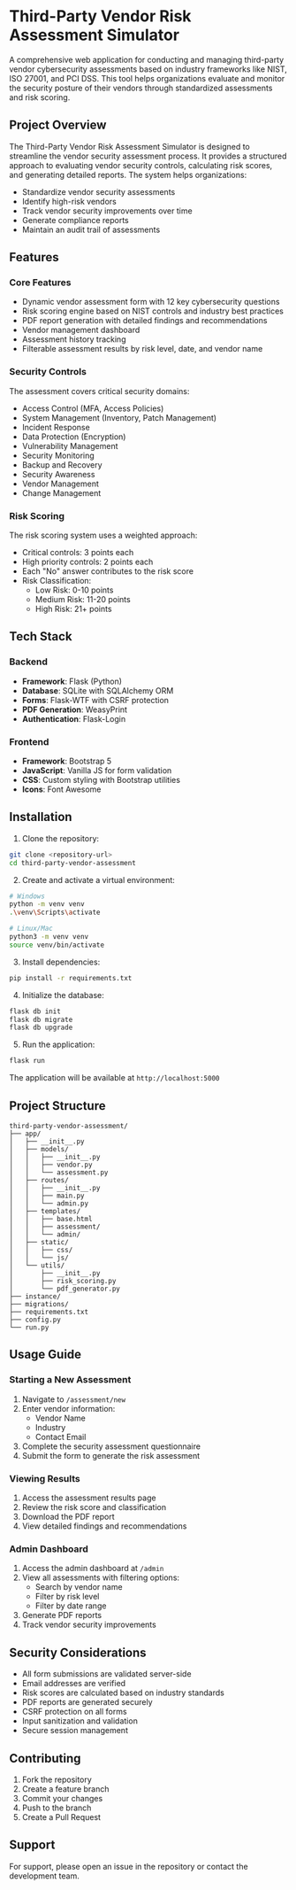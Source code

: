 # Third-Party Vendor Risk Assessment Simulator

A comprehensive web application for conducting and managing third-party vendor cybersecurity assessments based on industry frameworks like NIST, ISO 27001, and PCI DSS. This tool helps organizations evaluate and monitor the security posture of their vendors through standardized assessments and risk scoring.

## Project Overview

The Third-Party Vendor Risk Assessment Simulator is designed to streamline the vendor security assessment process. It provides a structured approach to evaluating vendor security controls, calculating risk scores, and generating detailed reports. The system helps organizations:

- Standardize vendor security assessments
- Identify high-risk vendors
- Track vendor security improvements over time
- Generate compliance reports
- Maintain an audit trail of assessments

## Features

### Core Features
- Dynamic vendor assessment form with 12 key cybersecurity questions
- Risk scoring engine based on NIST controls and industry best practices
- PDF report generation with detailed findings and recommendations
- Vendor management dashboard
- Assessment history tracking
- Filterable assessment results by risk level, date, and vendor name

### Security Controls
The assessment covers critical security domains:
- Access Control (MFA, Access Policies)
- System Management (Inventory, Patch Management)
- Incident Response
- Data Protection (Encryption)
- Vulnerability Management
- Security Monitoring
- Backup and Recovery
- Security Awareness
- Vendor Management
- Change Management

### Risk Scoring
The risk scoring system uses a weighted approach:
- Critical controls: 3 points each
- High priority controls: 2 points each
- Each "No" answer contributes to the risk score
- Risk Classification:
  - Low Risk: 0-10 points
  - Medium Risk: 11-20 points
  - High Risk: 21+ points

## Tech Stack

### Backend
- **Framework**: Flask (Python)
- **Database**: SQLite with SQLAlchemy ORM
- **Forms**: Flask-WTF with CSRF protection
- **PDF Generation**: WeasyPrint
- **Authentication**: Flask-Login

### Frontend
- **Framework**: Bootstrap 5
- **JavaScript**: Vanilla JS for form validation
- **CSS**: Custom styling with Bootstrap utilities
- **Icons**: Font Awesome

## Installation

1. Clone the repository:
```bash
git clone <repository-url>
cd third-party-vendor-assessment
```

2. Create and activate a virtual environment:
```bash
# Windows
python -m venv venv
.\venv\Scripts\activate

# Linux/Mac
python3 -m venv venv
source venv/bin/activate
```

3. Install dependencies:
```bash
pip install -r requirements.txt
```

4. Initialize the database:
```bash
flask db init
flask db migrate
flask db upgrade
```

5. Run the application:
```bash
flask run
```

The application will be available at `http://localhost:5000`

## Project Structure

```
third-party-vendor-assessment/
├── app/
│   ├── __init__.py
│   ├── models/
│   │   ├── __init__.py
│   │   ├── vendor.py
│   │   └── assessment.py
│   ├── routes/
│   │   ├── __init__.py
│   │   ├── main.py
│   │   └── admin.py
│   ├── templates/
│   │   ├── base.html
│   │   ├── assessment/
│   │   └── admin/
│   ├── static/
│   │   ├── css/
│   │   └── js/
│   └── utils/
│       ├── __init__.py
│       ├── risk_scoring.py
│       └── pdf_generator.py
├── instance/
├── migrations/
├── requirements.txt
├── config.py
└── run.py
```

## Usage Guide

### Starting a New Assessment
1. Navigate to `/assessment/new`
2. Enter vendor information:
   - Vendor Name
   - Industry
   - Contact Email
3. Complete the security assessment questionnaire
4. Submit the form to generate the risk assessment

### Viewing Results
1. Access the assessment results page
2. Review the risk score and classification
3. Download the PDF report
4. View detailed findings and recommendations

### Admin Dashboard
1. Access the admin dashboard at `/admin`
2. View all assessments with filtering options:
   - Search by vendor name
   - Filter by risk level
   - Filter by date range
3. Generate PDF reports
4. Track vendor security improvements

## Security Considerations

- All form submissions are validated server-side
- Email addresses are verified
- Risk scores are calculated based on industry standards
- PDF reports are generated securely
- CSRF protection on all forms
- Input sanitization and validation
- Secure session management

## Contributing

1. Fork the repository
2. Create a feature branch
3. Commit your changes
4. Push to the branch
5. Create a Pull Request

## Support

For support, please open an issue in the repository or contact the development team. 